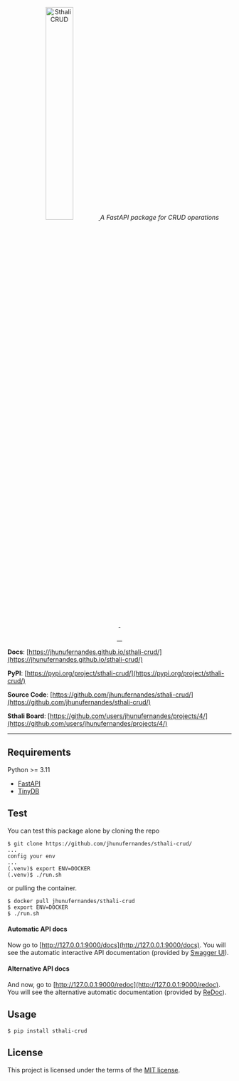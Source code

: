 <p align="center">
    <a href="https://jhunufernandes.github.io/sthali-crud/images/crud.svg">
        <img src="https://jhunufernandes.github.io/sthali-crud/images/crud.svg" alt="SthaliCRUD" height="35%">
    </a>
    <em>A FastAPI package for CRUD operations</em>
</p>
<p align="center">
    <a href="https://pypi.org/project/sthali-crud/" target="_blank">
        <img src="https://img.shields.io/pypi/v/sthali-crud?label=Python%20Version&logo=python&color=%23ca5b32&logoColor=white" alt="">
    </a>
    <a href="https://github.com/jhunufernandes/sthali-crud/blob/main/docs/LICENSE" target="_blank">
        <img src="https://img.shields.io/github/license/jhunufernandes/sthali-crud?label=License&logo=opensourceinitiative&color=%23ca5b32&logoColor=white" alt="">
    </a>
</p>
<p align="center">
    <a href="https://github.com/jhunufernandes/sthali-crud/actions/workflows/test-package.yml" target="_blank">
        <img src="https://github.com/jhunufernandes/sthali-crud/actions/workflows/test-package.yml/badge.svg" alt="">
    </a>
    <a href="https://github.com/jhunufernandes/sthali-crud/actions/workflows/build-upload-pypi.yml" target="_blank">
        <img src="https://github.com/jhunufernandes/sthali-crud/actions/workflows/build-upload-pypi.yml/badge.svg" alt="">
    </a>
    <a href="https://github.com/jhunufernandes/sthali-crud/actions/workflows/build-upload-dockerhub.yml" target="_blank">
        <img src="https://github.com/jhunufernandes/sthali-crud/actions/workflows/build-upload-dockerhub.yml/badge.svg" alt="">
    </a>
    <a href="https://github.com/jhunufernandes/sthali-crud/actions/workflows/build-upload-ghcr.yml" target="_blank">
        <img src="https://github.com/jhunufernandes/sthali-crud/actions/workflows/build-upload-ghcr.yml/badge.svg" alt="">
    </a>
</p>

**Docs**: [https://jhunufernandes.github.io/sthali-crud/](https://jhunufernandes.github.io/sthali-crud/)

**PyPI**: [https://pypi.org/project/sthali-crud/](https://pypi.org/project/sthali-crud/)

**Source Code**: [https://github.com/jhunufernandes/sthali-crud/](https://github.com/jhunufernandes/sthali-crud/)

**Sthali Board**: [https://github.com/users/jhunufernandes/projects/4/](https://github.com/users/jhunufernandes/projects/4/)



---



## Requirements

Python >= 3.11
* [FastAPI](https://fastapi.tiangolo.com/)
* [TinyDB](https://tinydb.readthedocs.io/)



## Test

You can test this package alone by cloning the repo

```console
$ git clone https://github.com/jhunufernandes/sthali-crud/
...
config your env
...
(.venv)$ export ENV=DOCKER
(.venv)$ ./run.sh
```

or pulling the container.

```console
$ docker pull jhunufernandes/sthali-crud
$ export ENV=DOCKER
$ ./run.sh
```

#### Automatic API docs

Now go to [http://127.0.0.1:9000/docs](http://127.0.0.1:9000/docs). You will see the automatic interactive API documentation (provided by [Swagger UI](https://github.com/swagger-api/swagger-ui)).

#### Alternative API docs

And now, go to [http://127.0.0.1:9000/redoc](http://127.0.0.1:9000/redoc). You will see the alternative automatic documentation (provided by <a href="https://github.com/Rebilly/ReDoc" class="external-link" target="_blank">ReDoc</a>).



## Usage

```console
$ pip install sthali-crud
```



## License

This project is licensed under the terms of the [MIT license](docs/LICENSE).
